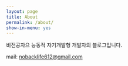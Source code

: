 ```yaml
---
layout: page
title: About
permalink: /about/
show-in-menu: yes
---
```


비전공자으 능동적 자기개발형 개발자의 블로그입니다.

mail: nobacklife612@gmail.com


<style>

form {
    max-width: 100%;
    border:1px solid #777;
    padding: 20px 5px;
    display: inline-block;
    margin-bottom: 1em;
    }
    
.tab {
    overflow-x: scroll;
}
</style>
